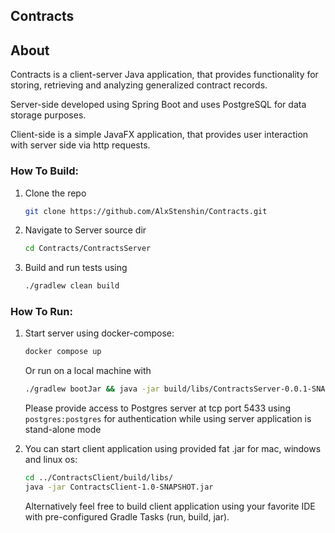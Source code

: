 
## Contracts

<!-- ABOUT -->

## About
Contracts is a client-server Java application, that provides functionality for storing, retrieving and analyzing generalized contract records.

Server-side developed using Spring Boot and uses PostgreSQL for data storage purposes.

Client-side is a simple JavaFX application, that provides user interaction with server side via http requests.

### How To Build:

1. Clone the repo
   ```sh
   git clone https://github.com/AlxStenshin/Contracts.git
   ```
2. Navigate to Server source dir
   ```sh
   cd Contracts/ContractsServer
   ```
3. Build and run tests using
   ```sh
   ./gradlew clean build
   ```
   

### How To Run:
1. Start server using docker-compose:
   ```sh
   docker compose up
   ```
    Or run on a local machine with
   ```sh
   ./gradlew bootJar && java -jar build/libs/ContractsServer-0.0.1-SNAPSHOT.jar
   ```
   Please provide access to Postgres server at tcp port 5433 using `postgres:postgres` for authentication while using server application is stand-alone mode


2. You can start client application using provided fat .jar for mac, windows and linux os:
   ```sh
   cd ../ContractsClient/build/libs/
   java -jar ContractsClient-1.0-SNAPSHOT.jar
   ```
   Alternatively feel free to build client application using your favorite IDE with pre-configured Gradle Tasks (run, build, jar).
